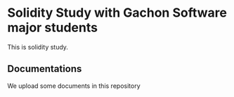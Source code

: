 # Solidity Study with Gachon Software major students

This is solidity study.

## Documentations

We upload some documents in this repository

